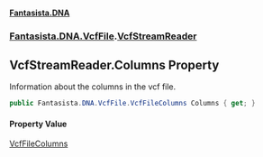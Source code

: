 #### [Fantasista.DNA](index.md 'index')
### [Fantasista.DNA.VcfFile](Fantasista.DNA.VcfFile.md 'Fantasista.DNA.VcfFile').[VcfStreamReader](Fantasista.DNA.VcfFile.VcfStreamReader.md 'Fantasista.DNA.VcfFile.VcfStreamReader')

## VcfStreamReader.Columns Property

Information about the columns in the vcf file.

```csharp
public Fantasista.DNA.VcfFile.VcfFileColumns Columns { get; }
```

#### Property Value
[VcfFileColumns](Fantasista.DNA.VcfFile.VcfFileColumns.md 'Fantasista.DNA.VcfFile.VcfFileColumns')